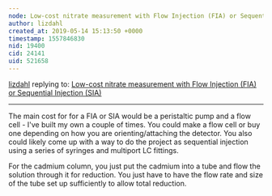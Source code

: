 ```yaml
---
node: Low-cost nitrate measurement with Flow Injection (FIA) or Sequential Injection (SIA)
author: lizdahl
created_at: 2019-05-14 15:13:50 +0000
timestamp: 1557846830
nid: 19400
cid: 24141
uid: 521658
---
```




[lizdahl](../profile/lizdahl) replying to: [Low-cost nitrate measurement with Flow Injection (FIA) or Sequential Injection (SIA)](../notes/ch_tavan/05-14-2019/low-cost-nitrate-measurement-with-flow-injection-fia-or-sequential-injection-sia)

----
 The main cost for for a FIA or SIA would be a peristaltic pump and a flow cell - I've built my own a couple of times.  You could make a flow cell or buy one depending on how you are orienting/attaching the detector.  You also could likely come up with a way to do the project as sequential injection using a series of syringes and multiport LC fittings.  

For the cadmium column, you just put the cadmium into a tube and flow the solution through it for reduction.  You just have to have the flow rate and size of the tube set up sufficiently to allow total reduction.  


